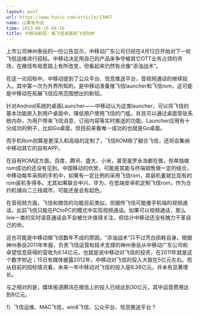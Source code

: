 ```yaml
---
layout: post
url: https://www.huxiu.com/article/13067
name: 山寨发布会
time: 2013-04-16 09:16
title: 中移动新招：推飞信桌面和飞信ROM
---
```

上市公司神州泰岳的一份公告显示，中移动广东公司已经在4月12日开始对下一轮飞信运维进行招标。中移动决定用自己的产品来争夺被其它OTT业务占领的市场，在微信布局思路上有所改变，但看起来仍然有点像“添油战术”。

在这一论招标中，中移动提到了公众平台、信息推送平台，音视频通话的继续投入。其中第一次为外界所知的，是中移动准备推飞信launcher和飞信rom，这可能是中移动在拓展飞信应用范围想出的新招。

针对Android系统的桌面Launcher——中移动认为这类launcher，可以将飞信的基本功能嵌入到用户桌面中，降低用户使用飞信的门槛，并且可以通过桌面常驻系统内存，为用户带来飞信消息、订阅内容等实时推送的功能。Launcher应用有十分成功的例子，比如Go桌面，但目前来看唯一成功的也就是Go桌面。

而手机Rom则算是更深入和高级的定制了，飞信ROM除了融合飞信，还将会集纳中移动其它的自有APP。

在自有ROM这方面，百度、腾讯、盛大、小米，甚至是罗永浩都在做，但单独做rom成功的还没有见到。中国移动的优势，可能是其能与终端销售做一定的结合，中移动每年采购的手机中，如果有一定比例的采用飞信rom，其装机量就比现有的rom装机多得多。尤其如果联合中兴、华为，在低端安卓机定制飞信rom，作为合约机铺向二三线城市，可能还是会有起色。

在音视频方面，飞信和微信的功能目前类似，但据传飞信可能推手机端的视频通话，此前飞信只能在PCtoPC的模式中实现视频通话。如果可以视频通话，那么line一类的实时语音通话会不会被允许值得关注，但估计中移动还没有魄力干革自己的命。

这也可能是中移动做飞信数年不成的原因，“添油战术”只不过凭白损耗自身。根据神州泰岳2011年年报，负责飞信运营和技术支撑的神州泰岳从中移动广东公司和卓望信息获得的营收为6.14亿元，也就是说中移动对飞信的投资，在2011年就是这个数字附近；15日有媒体披露2012年，中移动对飞信的投入大致在5亿元左右。而从目前的招标情况看，未来一年中移动对飞信的投入是6.38亿元，并未有显著增长。

与之相对的是，媒体报道腾讯在微信上的投入已经达到30亿元，其中运营费用达到8亿元。

1）飞信运维、MAC飞信，win8飞信、公众平台、信息推送平台 ?


